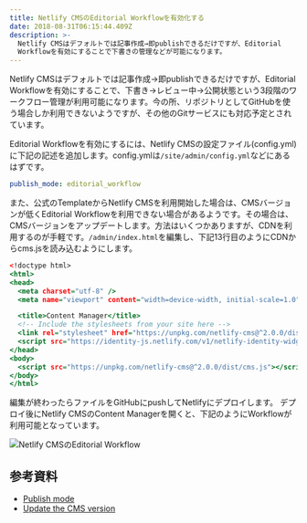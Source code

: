 ```yaml
---
title: Netlify CMSのEditorial Workflowを有効化する
date: 2018-08-31T06:15:44.409Z
description: >-
  Netlify CMSはデフォルトでは記事作成→即publishできるだけですが、Editorial
  Workflowを有効にすることで下書きの管理などが可能になります。
---
```

Netlify CMSはデフォルトでは記事作成→即publishできるだけですが、Editorial Workflowを有効にすることで、下書き→レビュー中→公開状態という3段階のワークフロー管理が利用可能になります。今の所、リポジトリとしてGitHubを使う場合しか利用できないようですが、その他のGitサービスにも対応予定とされています。

Editorial Workflowを有効にするには、Netlify CMSの設定ファイル(config.yml)に下記の記述を追加します。config.ymlは`/site/admin/config.yml`などにあるはずです。

```yaml:config.yml
publish_mode: editorial_workflow
```

また、公式のTemplateからNetlify CMSを利用開始した場合は、CMSバージョンが低くEditorial Workflowを利用できない場合があるようです。その場合は、CMSバージョンをアップデートします。方法はいくつかありますが、CDNを利用するのが手軽です。`/admin/index.html`を編集し、下記13行目のようにCDNからcms.jsを読み込むようにします。

```html:admin/index.html
<!doctype html>
<html>
<head>
  <meta charset="utf-8" />
  <meta name="viewport" content="width=device-width, initial-scale=1.0" />

  <title>Content Manager</title>
  <!-- Include the stylesheets from your site here -->
  <link rel="stylesheet" href="https://unpkg.com/netlify-cms@^2.0.0/dist/cms.css" />
  <script src="https://identity-js.netlify.com/v1/netlify-identity-widget.js"></script>
</head>
<body>
  <script src="https://unpkg.com/netlify-cms@^2.0.0/dist/cms.js"></script>
</body>
</html>
```

編集が終わったらファイルをGitHubにpushしてNetlifyにデプロイします。
デプロイ後にNetlify CMSのContent Managerを開くと、下記のようにWorkflowが利用可能となっています。

![Netlify CMSのEditorial Workflow](/img/ss-2018-08-31-15.39.45.png)

## 参考資料
* [Publish mode](https://www.netlifycms.org/docs/configuration-options/#publish-mode)
* [Update the CMS version](https://www.netlifycms.org/docs/update-the-cms-version/)
